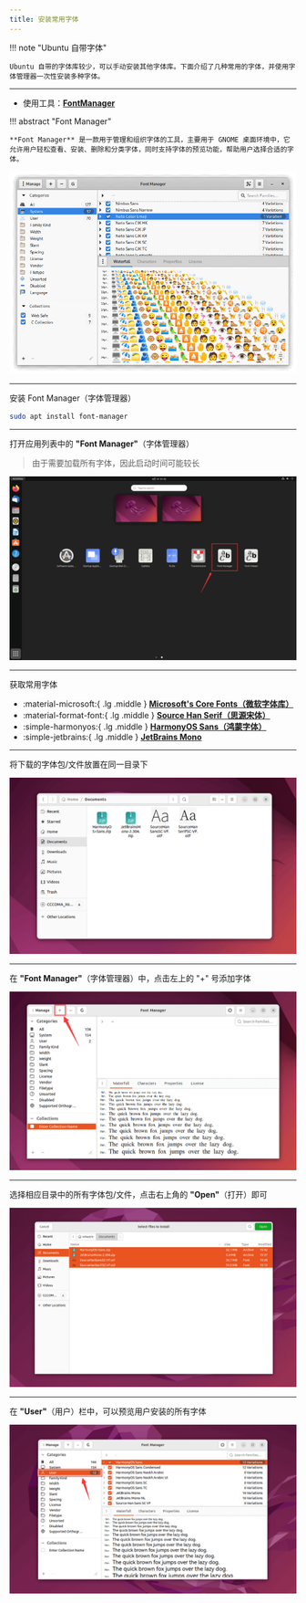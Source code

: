 ```yaml
---
title: 安装常用字体
---
```


!!! note "Ubuntu 自带字体"

    Ubuntu 自带的字体库较少，可以手动安装其他字体库。下面介绍了几种常用的字体，并使用字体管理器一次性安装多种字体。

---

- 使用工具：**[FontManager](https://github.com/FontManager/font-manager)**

!!! abstract "Font Manager"

    **Font Manager** 是一款用于管理和组织字体的工具，主要用于 GNOME 桌面环境中，它允许用户轻松查看、安装、删除和分类字体，同时支持字体的预览功能，帮助用户选择合适的字体。

![](../../../assets/images/ubuntu/font-manager.png)

---

安装 Font Manager（字体管理器）

```bash
sudo apt install font-manager
```

---

打开应用列表中的 **"Font Manager"**（字体管理器）

> 由于需要加载所有字体，因此启动时间可能较长

![](../../../assets/images/ubuntu/open-font-manager.png)

---

获取常用字体

<div class="grid cards" markdown>

- :material-microsoft:{ .lg .middle } **[Microsoft's Core Fonts（微软字体库）](https://en.wikipedia.org/wiki/Core_fonts_for_the_Web)**
- :material-format-font:{ .lg .middle } **[Source Han Serif（思源宋体）](https://source.typekit.com/source-han-serif/cn/)**
- :simple-harmonyos:{ .lg .middle } **[HarmonyOS Sans（鸿蒙字体）](https://developer.huawei.com/consumer/cn/doc/design-guides/font-0000001157868583-V1)**
- :simple-jetbrains:{ .lg .middle } **[JetBrains Mono](https://www.jetbrains.com/lp/mono/)**

</div>

---

将下载的字体包/文件放置在同一目录下

![](../../../assets/images/ubuntu/install-font-1.png)

---

在 **"Font Manager"**（字体管理器）中，点击左上的 "+" 号添加字体

![](../../../assets/images/ubuntu/install-font-2.png)

---

选择相应目录中的所有字体包/文件，点击右上角的 **"Open"**（打开）即可

![](../../../assets/images/ubuntu/install-font-3.png)

---

在 **"User"**（用户）栏中，可以预览用户安装的所有字体

![](../../../assets/images/ubuntu/install-font-4.png)
